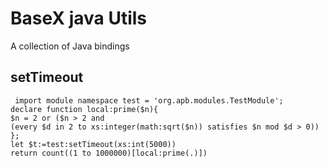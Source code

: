 # BaseX java Utils

A collection of Java bindings

##  setTimeout

````xquery
 import module namespace test = 'org.apb.modules.TestModule';
declare function local:prime($n){
$n = 2 or ($n > 2 and
(every $d in 2 to xs:integer(math:sqrt($n)) satisfies $n mod $d > 0))
};
let $t:=test:setTimeout(xs:int(5000))
return count((1 to 1000000)[local:prime(.)])
````
